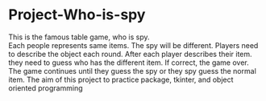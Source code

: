 # Project-Who-is-spy
This is the famous table game, who is spy.  
Each people represents same items. The spy will be different. Players need to describe the object each round. After each player describes their item. they need to guess who has the different item. If correct, the game over. The game continues until they guess the spy or they spy guess the normal item.
The aim of this project to practice package, tkinter, and object oriented programming  
